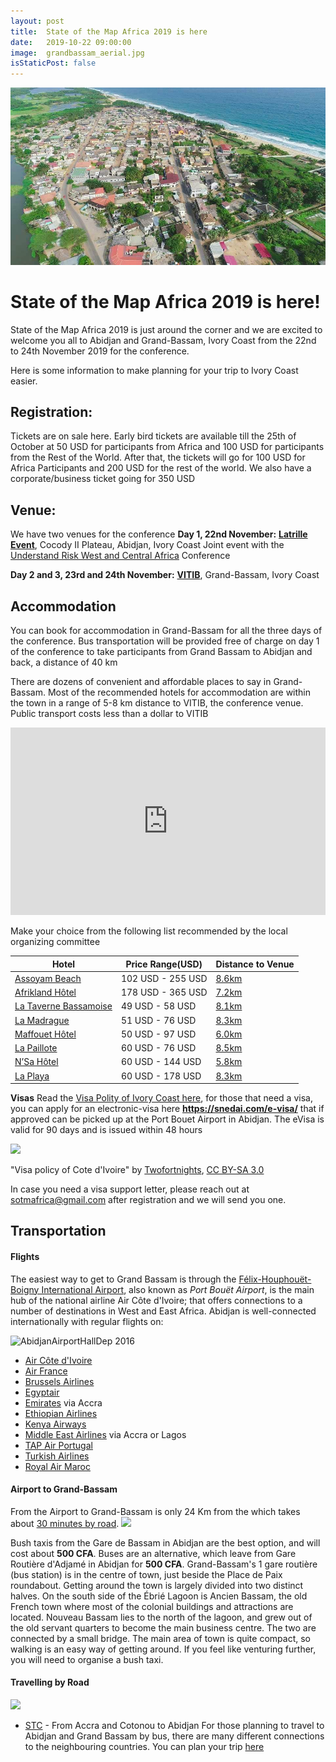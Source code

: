 ```yaml
---
layout: post
title:  State of the Map Africa 2019 is here
date:   2019-10-22 09:00:00
image:  grandbassam_aerial.jpg
isStaticPost: false
---
```

![](../img/posts/grandbassam_aerial.jpg)



# State of the Map Africa 2019 is here!
State of the Map Africa 2019 is just around the corner and we are excited to welcome you all to Abidjan and Grand-Bassam, Ivory Coast from the 22nd to 24th November 2019 for the conference.

Here is some information to make planning for your trip to Ivory Coast easier.

## Registration:
Tickets are on sale here. Early bird tickets are available till the 25th of October at 50 USD for participants from Africa and 100 USD for participants from the Rest of the World. After that, the tickets will go for 100 USD for Africa Participants and 200 USD for the rest of the world. We also have a corporate/business ticket going for 350 USD

## Venue:
We have two venues for the conference
**Day 1, 22nd November:**  **[Latrille Event](https://www.openstreetmap.org/way/286243318)**, Cocody II Plateau, Abidjan, Ivory Coast 
Joint event with the [Understand Risk West and Central Africa](https://understandrisk.org/event/understanding-risk-west-and-central-africa/) Conference
 
**Day 2 and 3, 23rd and 24th November:** **[VITIB](https://www.openstreetmap.org/way/418991195)**, Grand-Bassam, Ivory Coast 


## Accommodation
You can book for accommodation in Grand-Bassam for all the three days of the conference. Bus transportation will be provided free of charge on day 1 of the conference to take participants from Grand Bassam to Abidjan and back, a distance of 40 km

There are dozens of convenient and affordable places to say in Grand-Bassam. Most of the recommended hotels for accommodation are within the town in a range of 5-8 km distance to VITIB, the conference venue. Public transport costs less than a dollar to VITIB

<iframe width="100%" height="300px" frameborder="0" allowfullscreen src="https://umap.openstreetmap.fr/en/map/grand-bassam_376435?scaleControl=false&miniMap=false&scrollWheelZoom=false&zoomControl=true&allowEdit=false&moreControl=false&searchControl=null&tilelayersControl=null&embedControl=null&datalayersControl=true&onLoadPanel=caption&captionBar=false"></iframe>

Make your choice from the following list recommended by the local organizing committee 

| Hotel | Price Range(USD)| Distance to Venue |
| -------- | -------- | -------- |
| [Assoyam Beach](https://www.assoyam.com/index.php)   | 102 USD - 255 USD   | [8.6km ](https://www.openstreetmap.org/directions?engine=fossgis_osrm_car&route=5.2274%2C-3.7592%3B5.1959%2C-3.7433#map=14/5.2135/-3.7429)   |
| [Afrikland Hôtel](https://afriklandhotel.com/) | 178 USD - 365 USD | [7.2km](https://www.openstreetmap.org/directions?engine=fossgis_osrm_car&route=5.2274%2C-3.7592%3B5.2027%2C-3.7365#map=14/5.2170/-3.7429) |
| [La Taverne Bassamoise](http://www.taverne-bassamoise.fr) | 49 USD - 58 USD |[8.1km](https://www.openstreetmap.org/directions?engine=fossgis_osrm_car&route=5.2274%2C-3.7592%3B5.1956%2C-3.7399) |
| [La Madrague](http://www.hotellamadrague.com/) | 51 USD - 76 USD | [8.3km](https://www.openstreetmap.org/directions?engine=fossgis_osrm_car&route=5.23%2C-3.76%3B5.20%2C-3.74#map=14/5.2133/-3.7429) |
| [Maffouet Hôtel](http://www.maffouethotel.ci/index.php) | 50 USD - 97 USD | [6.0km](https://www.openstreetmap.org/directions?engine=fossgis_osrm_car&route=5.2169%2C-3.7423%3B5.2274%2C-3.7592#map=15/5.2242/-3.7445) |
| [La Paillote](http://www.lapaillotegrandbassam.com/la_paillote/) | 60 USD - 76 USD | [8.5km](https://www.openstreetmap.org/directions?engine=fossgis_osrm_car&route=5.2274%2C-3.7592%3B5.1938%2C-3.7326#map=14/5.2126/-3.7429) |
| [N’Sa Hôtel](http://www.nsahotel.com/) | 60 USD - 144 USD | [5.8km](https://www.openstreetmap.org/directions?engine=fossgis_osrm_car&route=5.2274%2C-3.7592%3B5.2184%2C-3.7421#map=15/5.2244/-3.7446) |
| [La Playa](https://www.laplaya-ci.com/) | 60 USD - 178 USD | [8.3km](https://www.openstreetmap.org/directions?engine=fossgis_osrm_car&route=5.2274%2C-3.7592%3B5.1956%2C-3.7411#map=14/5.2134/-3.7429) |


**Visas**
Read the [Visa Polity of Ivory Coast here](https://en.wikipedia.org/wiki/Visa_policy_of_Ivory_Coast), for those that need a visa, you can apply for an electronic-visa here **https://snedai.com/e-visa/** that if approved can be picked up at the Port Bouet Airport in Abidjan. The eVisa is valid for 90 days and is issued within 48 hours
 
![](https://i.imgur.com/qDxpYIa.png)

"Visa policy of Cote d'Ivoire" by [Twofortnights](https://commons.wikimedia.org/wiki/User:Twofortnights), [CC BY-SA 3.0](https://creativecommons.org/licenses/by-sa/3.0)

In case you need a visa support letter, please reach out at sotmafrica@gmail.com after registration and we will send you one.


## Transportation

#### Flights
The easiest way to get to Grand Bassam is through the [Félix-Houphouët-Boigny International Airport](https://en.wikipedia.org/wiki/F%C3%A9lix-Houphou%C3%ABt-Boigny_International_Airport), also known as *Port Bouët Airport*, is the main hub of the national airline Air Côte d'Ivoire; that offers connections to a number of destinations in West and East Africa. Abidjan is well-connected internationally with regular flights on:

![AbidjanAirportHallDep 2016](https://upload.wikimedia.org/wikipedia/commons/thumb/7/7e/AbidjanAirportHallDep_2016.JPG/800px-AbidjanAirportHallDep_2016.JPG)

- [Air Côte d'Ivoire](https://www.aircotedivoire.com/)
- [Air France](http://www.airfrance.com/)
- [Brussels Airlines](https://www.brusselsairlines.com/)
- [Egyptair](http://www.egyptair.com/)
- [Emirates](http://www.emirates.com/) via Accra
- [Ethiopian Airlines](http://www.flyethiopian.com/)
- [Kenya Airways](http://www.kenya-airways.com/)
- [Middle East Airlines](http://www.mea.com.lb/) via Accra or Lagos
- [TAP Air Portugal](https://www.flytap.com/en-pt/)
- [Turkish Airlines](http://www.turkishairlines.com/)
- [Royal Air Maroc](http://www.royalairmaroc.com/)

#### Airport to Grand-Bassam

From the Airport to Grand-Bassam is only 24 Km from the which takes about [30 minutes by road](http://bit.ly/2L6tdZq). 
![](https://i.imgur.com/3CGEyhs.png)

Bush taxis from the Gare de Bassam in Abidjan are the best option, and will cost about **500 CFA**. Buses are an alternative, which leave from Gare Routière d'Adjamé in Abidjan for **500 CFA**. Grand-Bassam's 1 gare routière (bus station) is in the centre of town, just beside the Place de Paix roundabout. Getting around the town is largely divided into two distinct halves. On the south side of the Ébrié Lagoon is Ancien Bassam, the old French town where most of the colonial buildings and attractions are located. Nouveau Bassam lies to the north of the lagoon, and grew out of the old servant quarters to become the main business centre. The two are connected by a small bridge. The main area of town is quite compact, so walking is an easy way of getting around. If you feel like venturing further, you will need to organise a bush taxi.

#### Travelling by Road
![](https://i.imgur.com/HNlKqNK.png)

 - [STC](https://stc.gov.gh/fares/) - From Accra and Cotonou to Abidjan
For those planning to travel to Abidjan and Grand Bassam by bus, there are many different connections to the neighbouring countries. You can plan your trip [here](https://www.rome2rio.com/map/Abidjan) 

